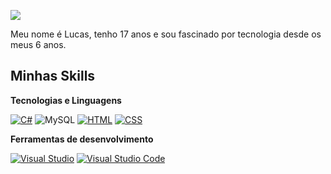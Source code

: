 ![](https://komarev.com/ghpvc/?username=sn0wkzy&color=006bed)
 
Meu nome é Lucas, tenho 17 anos e sou fascinado por tecnologia desde os meus 6 anos.
 
## Minhas Skills
 
**Tecnologias e Linguagens**
 

[![C#](https://custom-icon-badges.demolab.com/badge/C%23-%23239120.svg?logo=cshrp&logoColor=white)](#)
![MySQL](https://img.shields.io/badge/MySQL-00000F?style=for-the-badge&logo=mysql&logoColor=white)
[![HTML](https://img.shields.io/badge/HTML-%23E34F26.svg?logo=html5&logoColor=white)](#)
[![CSS](https://img.shields.io/badge/CSS-639?logo=css&logoColor=fff)](#)

 
**Ferramentas de desenvolvimento**

[![Visual Studio](https://custom-icon-badges.demolab.com/badge/Visual%20Studio-5C2D91.svg?&logo=visual-studio&logoColor=white)](#)
[![Visual Studio Code](https://custom-icon-badges.demolab.com/badge/Visual%20Studio%20Code-0078d7.svg?logo=vsc&logoColor=white)](#)
 
<br/>
